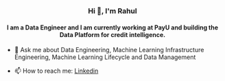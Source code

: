 <h3 align="center">Hi 👋, I'm Rahul</h3>
<h4 align="center"> I am a Data Engineer and I am currently working at PayU and building the Data Platform for credit intelligence.</h4>


- 💬 Ask me about Data Engineering, Machine Learning Infrastructure Engineering, Machine Learning Lifecycle and Data Management

- 📫 How to reach me: <a href="https://linkedin.com/in/ghrahul" target="blank">Linkedin</a> 

